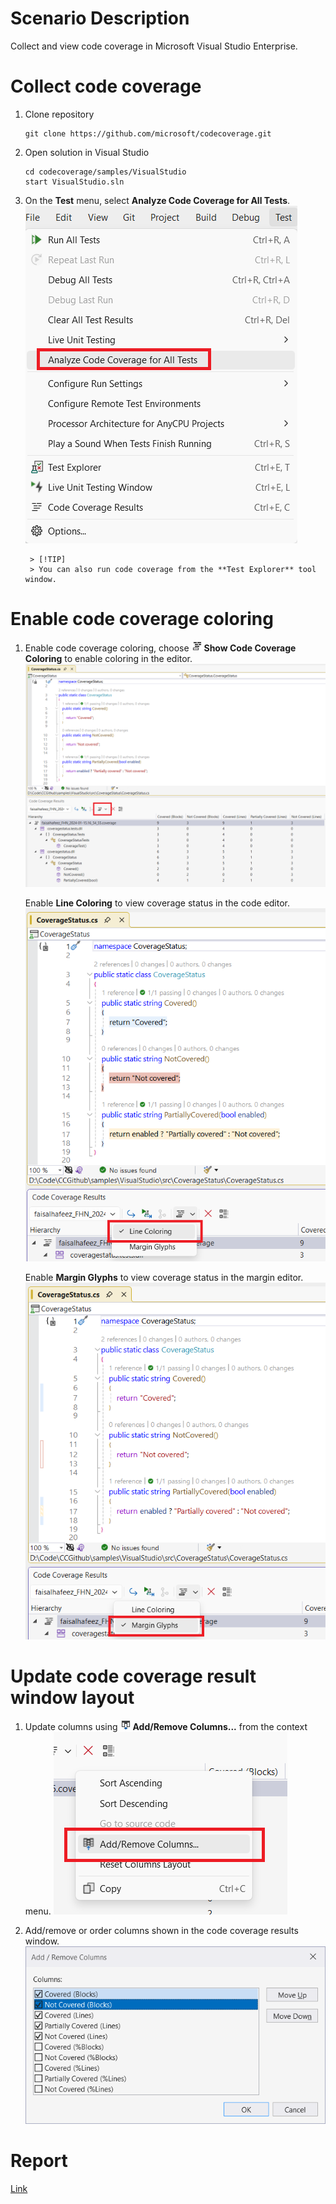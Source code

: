 # Scenario Description

Collect and view code coverage in Microsoft Visual Studio Enterprise.

# Collect code coverage

1. Clone repository
    ```shell
    git clone https://github.com/microsoft/codecoverage.git
    ```

2. Open solution in Visual Studio
    ```shell
    cd codecoverage/samples/VisualStudio
    start VisualStudio.sln
    ```

3. On the **Test** menu, select **Analyze Code Coverage for All Tests**.
    ![alt text](analyze-codecoverage.png "Test menu with Analyze Code Coverage for All Tests command.")

        > [!TIP]
        > You can also run code coverage from the **Test Explorer** tool window.
    
# Enable code coverage coloring
1. Enable code coverage coloring, choose ![](code-coverage.png) **Show Code Coverage Coloring** to enable coloring in the editor.
    ![](enable-coloring.png "Enable Code Coverage Coloring in Visual Studio.")

    Enable **Line Coloring** to view coverage status in the code editor.
    ![](line-coloring.png "Show Code Coverage Coloring in the code editor.")

    Enable **Margin Glyphs** to view coverage status in the margin editor.
    ![](margin-glyphs.png "Show Code Coverage Coloring in the margin editor.")


# Update code coverage result window layout
1. Update columns using ![](add-remove-columns.png) **Add/Remove Columns...** from the context menu.
    ![](add-remove-columns-menu.png)

2.  Add/remove or order columns shown in the code coverage results window.
    ![](columns-window.png)

# Report
[Link](coverage-status.coverage)